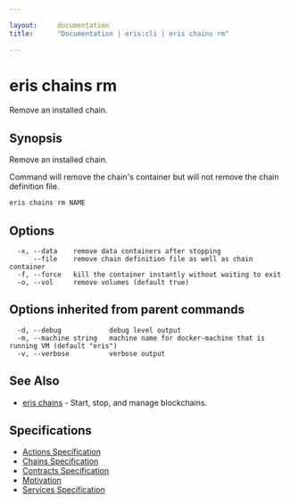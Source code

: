 ```yaml
---

layout:     documentation
title:      "Documentation | eris:cli | eris chains rm"

---
```


# eris chains rm

Remove an installed chain.

## Synopsis

Remove an installed chain.

Command will remove the chain's container but will not
remove the chain definition file.

```bash
eris chains rm NAME
```

## Options

```
  -x, --data    remove data containers after stopping
      --file    remove chain definition file as well as chain container
  -f, --force   kill the container instantly without waiting to exit
  -o, --vol     remove volumes (default true)
```

## Options inherited from parent commands

```
  -d, --debug            debug level output
  -m, --machine string   machine name for docker-machine that is running VM (default "eris")
  -v, --verbose          verbose output
```

## See Also

* [eris chains](https://docs.erisindustries.com/documentation/eris-cli/0.11.4/eris_chains/)	 - Start, stop, and manage blockchains.

## Specifications

* [Actions Specification](https://docs.erisindustries.com/documentation/eris-cli/0.11.4/actions_specification/)
* [Chains Specification](https://docs.erisindustries.com/documentation/eris-cli/0.11.4/chains_specification/)
* [Contracts Specification](https://docs.erisindustries.com/documentation/eris-cli/0.11.4/contracts_specification/)
* [Motivation](https://docs.erisindustries.com/documentation/eris-cli/0.11.4/motivation/)
* [Services Specification](https://docs.erisindustries.com/documentation/eris-cli/0.11.4/services_specification/)

